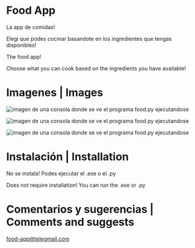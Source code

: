 # Food App

La app de comidas!

Elegi que podes cocinar basandote en los ingredientes que tengas disponibles!

The food app!

Choose what you can cook based on the ingredients you have available!

# Imagenes | Images

![imagen de una consola donde se ve el programa food.py ejecutandose](https://github.com/lucaslucasprogram/food/blob/main/pic00.png)

![imagen de una consola donde se ve el programa food.py ejecutandose](https://github.com/lucaslucasprogram/food/blob/main/pic01.png)

![imagen de una consola donde se ve el programa food.py ejecutandose](https://github.com/lucaslucasprogram/food/blob/main/pic02.png)

# Instalación | Installation

No se instala! Podes ejecutar el .exe o el .py

Does not require installation! You can run the .exe or .py

# Comentarios y sugerencias | Comments and suggests

food-app@telegmail.com
